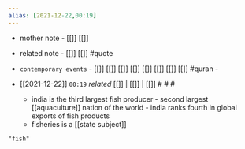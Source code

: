 ```yaml
---
alias: [2021-12-22,00:19]
---
```

- mother note - [[]] [[]]
- related note - [[]] [[]] #quote 
- `contemporary events` - [[]] [[]] [[]] [[]] [[]] [[]] [[]] [[]] #quran -

- [[2021-12-22]]  `00:19` _related_ [[]] | [[]] | [[]] # # #
	- india is the third largest fish producer
			- second largest [[aquaculture]] nation of the world
			- india ranks fourth in global exports of fish products
	- fisheries is a [[state subject]]
 
```query
"fish"
```